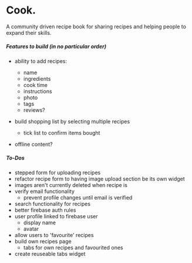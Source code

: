 # Cook.

A community driven recipe book for sharing recipes and helping people to expand their skills.

##### Features to build (in no particular order)

- ability to add recipes:
  - name
  - ingredients
  - cook time
  - instructions
  - photo
  - tags
  - reviews?

- build shopping list by selecting multiple recipes
  - tick list to confirm items bought

- offline content?


##### To-Dos

- stepped form for uploading recipes
- refactor recipe form to having image upload section be its own widget
- images aren't currently deleted when recipe is
- verify email functionality
  - prevent profile changes until email is verified
- search functionality for recipes
- better firebase auth rules
- user profile linked to firebase user
  - display name
  - avatar
- allow users to 'favourite' recipes
- build own recipes page
  - tabs for own recipes and favourited ones
- create reuseable tabs widget
